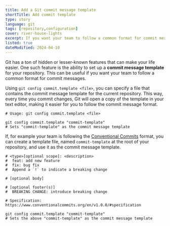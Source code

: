 ```yaml
---
title: Add a Git commit message template
shortTitle: Add commit template
type: story
language: git
tags: [repository,configuration]
cover: river-house-lights
excerpt: If you want your team to follow a common format for commit messages, you can set up a commit message template to make it easier.
listed: true
dateModified: 2024-04-10
---
```


Git has a ton of hidden or lesser-known features that can make your life easier. One such feature is the ability to set up a **commit message template** for your repository. This can be useful if you want your team to follow a common format for commit messages.

Using `git config commit.template <file>`, you can specify a file that contains the commit message template for the current repository. This way, every time you commit changes, Git will open a copy of the template in your text editor, making it easier for you to follow the commit message format.

```shell
# Usage: git config commit.template <file>

git config commit.template "commit-template"
# Sets "commit-template" as the commit message template
```

If, for example your team is following the [Conventional Commits](https://www.conventionalcommits.org/en/v1.0.0/) format, you can create a template file, named `commit-template` at the root of your repository, and use it as the commit message template.

```shell [commit-template]
# <type>[optional scope]: <description>
#  feat: add new feature
#  fix: bug fix
#  Append a `!` to indicate a breaking change

# [optional body]

# [optional footer(s)]
#  BREAKING CHANGE: introduce breaking change

# Specification: https://www.conventionalcommits.org/en/v1.0.0/#specification
```

```shell
git config commit.template "commit-template"
# Sets the above "commit-template" as the commit message template
```

